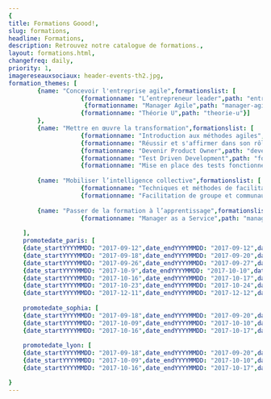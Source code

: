 ```yaml
---
{
title: Formations Goood!,
slug: formations,
headline: Formations,
description: Retrouvez notre catalogue de formations.,
layout: formations.html,
changefreq: daily,
priority: 1,
imagereseauxsociaux: header-events-th2.jpg,
formation_themes: [
        {name: "Concevoir l'entreprise agile",formationslist: [
                    {formationname: "L’entrepreneur leader",path: "entrepreneur-leader"},
                     {formationname: "Manager Agile",path: "manager-agile"},
                    {formationname: "Théorie U",path: "theorie-u"}]
        },
        {name: "Mettre en œuvre la transformation",formationslist: [
                    {formationname: "Introduction aux méthodes agiles",path: "introduction-methodes-agiles"},
                    {formationname: "Réussir et s'affirmer dans son rôle de Scrum Master",path: "scrum-master"},
                    {formationname: "Devenir Product Owner",path: "devenir-product-owner"},
                    {formationname: "Test Driven Development",path: "formation-tdd"},
                    {formationname: "Mise en place des tests fonctionnels avec TFS et Microsoft Test Manager",path: "tests-fonctionnels"}]},
                    
        {name: "Mobiliser l’intelligence collective",formationslist: [
                    {formationname: "Techniques et méthodes de facilitation de groupe - ToP",path: "techniques-et-methodes-de-facilitation-de-groupe"},
                    {formationname: "Facilitation de groupe et communautés de pratiques",path: "facilitation-de-groupe-et-communautes-de-pratiques"}]},
       
        {name: "Passer de la formation à l’apprentissage",formationslist: [
                    {formationname: "Manager as a Service",path: "manager-as-a-service"}]}
        
    ],
    promotedate_paris: [
    {date_startYYYYMMDD: "2017-09-12",date_endYYYYMMDD: "2017-09-12",date_start: "12/09/2017",formationname: "Test Driven Development", path: "formation-tdd"},
    {date_startYYYYMMDD: "2017-09-18",date_endYYYYMMDD: "2017-09-20",date_start: "18/09/2017",formationname: "Introduction aux Méthodes agiles", path: "introduction-methodes-agiles"},
    {date_startYYYYMMDD: "2017-09-26",date_endYYYYMMDD: "2017-09-27",date_start: "26/09/2017",formationname: "Manager Agile", path: "manager-agile"},
    {date_startYYYYMMDD: "2017-10-9",date_endYYYYMMDD: "2017-10-10",date_start: "09/10/2017",formationname: "Réussir et s'affirmer dans son rôle de Scrum Master", path: "scrum-master"},
    {date_startYYYYMMDD: "2017-10-16",date_endYYYYMMDD: "2017-10-17",date_start: "16/10/2017",formationname: "Facilitation de groupe et communautés de pratiques", path: "facilitation-de-groupe-et-communautes-de-pratiques"},
    {date_startYYYYMMDD: "2017-10-23",date_endYYYYMMDD: "2017-10-24",date_start: "23/10/2017",formationname: "Facilitation de groupe et communautés de pratiques", path: "facilitation-de-groupe-et-communautes-de-pratiques"},
    {date_startYYYYMMDD: "2017-12-11",date_endYYYYMMDD: "2017-12-12",date_start: "11/12/2017",formationname: "Devenir Product Owner", path: "devenir-product-owner"}],
    
    promotedate_sophia: [
    {date_startYYYYMMDD: "2017-09-18",date_endYYYYMMDD: "2017-09-20",date_start: "18/09/2017",formationname: "Introduction aux Méthodes agiles", path: "introduction-methodes-agiles"},
    {date_startYYYYMMDD: "2017-10-09",date_endYYYYMMDD: "2017-10-10",date_start: "09/10/2017",formationname: "Réussir et s'affirmer dans son rôle de scrum master", path: "scrum-master"},
    {date_startYYYYMMDD: "2017-10-16",date_endYYYYMMDD: "2017-10-17",date_start: "16/10/2017",formationname: "Facilitation de groupe et communautés de pratiques", path: "facilitation-de-groupe-et-communautes-de-pratiques"}],
    
    promotedate_lyon: [
    {date_startYYYYMMDD: "2017-09-18",date_endYYYYMMDD: "2017-09-20",date_start: "18/09/2017",formationname: "Introduction aux Méthodes agiles", path: "introduction-methodes-agiles"},    
    {date_startYYYYMMDD: "2017-10-09",date_endYYYYMMDD: "2017-10-10",date_start: "09/10/2017",formationname: "Réussir et s'affirmer dans son rôle de Scrum Master", path: "scrum-master"},
    {date_startYYYYMMDD: "2017-10-16",date_endYYYYMMDD: "2017-10-17",date_start: "16/10/2017",formationname: "Facilitation de groupe et communautés de pratiques", path: "facilitation-de-groupe-et-communautes-de-pratiques"}]

}
---
```

